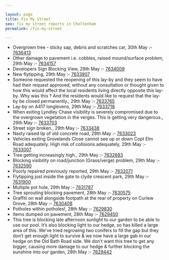 ```yaml
---

layout: page
title: Fix My Street
seo: fix my street reports in Cheltenham
permalink: /fix-my-street

---
```


<!-- fix_marker starts -->

- Overgrown tree - sticky sap, debris and scratches car, 30th May :- [7636413](https://www.fixmystreet.com/report/7636413)
- Other damage to pavement i.e. cobbles, raised mound/surface problem, 29th May :- [7634157](https://www.fixmystreet.com/report/7634157)
- Developers Sign Blocking View, 29th May :- [7634009](https://www.fixmystreet.com/report/7634009)
- New flytipping, 29th May :- [7633907](https://www.fixmystreet.com/report/7633907)
- Someone requested the reopening of this lay-by and they seem to have had their request approved, without any consultation or thought given to how this would affect the local residents living directly opposite this lay-by. Why was this ? And the residents would like to request that the lay-by be closed permanently., 29th May :- [7633765](https://www.fixmystreet.com/report/7633765)
- Lay-by on A417 longlevens, 29th May :- [7633718](https://www.fixmystreet.com/report/7633718)
- When exiting Lyndley Chase visibility is severely compromised due to the overgrown vegetation in the verges. This is getting very dangerous., 29th May :- [7633703](https://www.fixmystreet.com/report/7633703)
- Street sign broken., 29th May :- [7633438](https://www.fixmystreet.com/report/7633438)
- Nasty raised lip of old concrete road, 29th May :- [7633023](https://www.fixmystreet.com/report/7633023)
- Vehicles exiting Grovelands Close cannot see up or down Copt Elm Road adequately. High risk of collisions.adequately, 29th May :- [7633007](https://www.fixmystreet.com/report/7633007)
- Tree getting increasingly high., 29th May :- [7632683](https://www.fixmystreet.com/report/7632683)
- Blocking visibility on road/junction (Grass/verge) problem, 29th May :- [7632590](https://www.fixmystreet.com/report/7632590)
- Poorly repaired previously reported, 29th May :- [7632071](https://www.fixmystreet.com/report/7632071)
- Flytipping just inside the gate to clyde crescent park, 29th May :- [7631900](https://www.fixmystreet.com/report/7631900)
- Multiple pot hole, 29th May :- [7631787](https://www.fixmystreet.com/report/7631787)
- Tree sprouting blocking pavement, 28th May :- [7630575](https://www.fixmystreet.com/report/7630575)
- Graffiti on wall alongside footpath at the rear of property on Curlew Grove, 28th May :- [7630408](https://www.fixmystreet.com/report/7630408)
- Potholes within potholes!, 28th May :- [7629830](https://www.fixmystreet.com/report/7629830)
- Items dumped on pavement, 28th May :- [7629450](https://www.fixmystreet.com/report/7629450)
- This tree is blocking late afternoon sunlight to our garden to be able to use our pool. It’s also blocking light to our hedge, so has killed a large area of this. We’ve tried regrowing two conifers to fill the gap but they don’t get enough light to survive & we now have a large gab in our hedge on the Old Bath Road side. We don’t want this tree to get any bigger, causing more damage to our hedge & further blocking the sunshine into our garden, 28th May :- [7629442](https://www.fixmystreet.com/report/7629442)

<!-- fix_marker ends -->